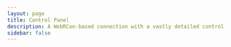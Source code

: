 ```yaml
---
layout: page
title: Control Panel
description: A WebRCon-based connection with a vastly detailed control panel for remote admin control.
sidebar: false
---
```


<script setup lang="ts">
    import ControlPanel from '@/components/ControlPanel.vue'
</script>

<ClientOnly>
    <ControlPanel></ControlPanel>
</ClientOnly>
